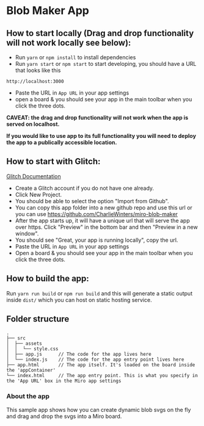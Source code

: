 # Blob Maker App

## How to start locally (Drag and drop functionality will not work locally see below):

- Run `yarn` or `npm install` to install dependencies
- Run `yarn start` or `npm start` to start developing, you should have a URL
  that looks like this

```
http://localhost:3000
```

- Paste the URL in `App URL` in your app settings
- open a board & you should see your app in the main toolbar when you click the
  three dots.

**CAVEAT: the drag and drop functionality will not work when the app is served on localhost.**

**If you would like to use app to its full functionality you will need to deploy the app to a publically accessible location.**

## How to start with Glitch:

[Glitch Documentation](https://help.glitch.com/kb/article/20-importing-code-from-github/)

- Create a Glitch account if you do not have one already.
- Click New Project.
- You should be able to select the option "Import from Github".
- You can copy this app folder into a new github repo and use this url or you can use https://github.com/CharlieWinters/miro-blob-maker
- After the app starts up, it will have a unique url that will serve the app over https. Click "Preview" in the bottom bar and then "Preview in a new window".
- You should see "Great, your app is running locally", copy the url.
- Paste the URL in `App URL` in your app settings
- Open a board & you should see your app in the main toolbar when you click the
  three dots.

## How to build the app:

Run `yarn run build` or `npm run build` and this will generate a static output
inside `dist/` which you can host on static hosting service.

## Folder structure

```
.
├── src
│  ├── assets
│  │  └── style.css
│  ├── app.js      // The code for the app lives here
│  └── index.js    // The code for the app entry point lives here
├── app.html       // The app itself. It's loaded on the board inside the 'appContainer'
└── index.html     // The app entry point. This is what you specify in the 'App URL' box in the Miro app settings
```

### About the app

This sample app shows how you can create dynamic blob svgs on the fly and drag and drop the svgs into a Miro board.
